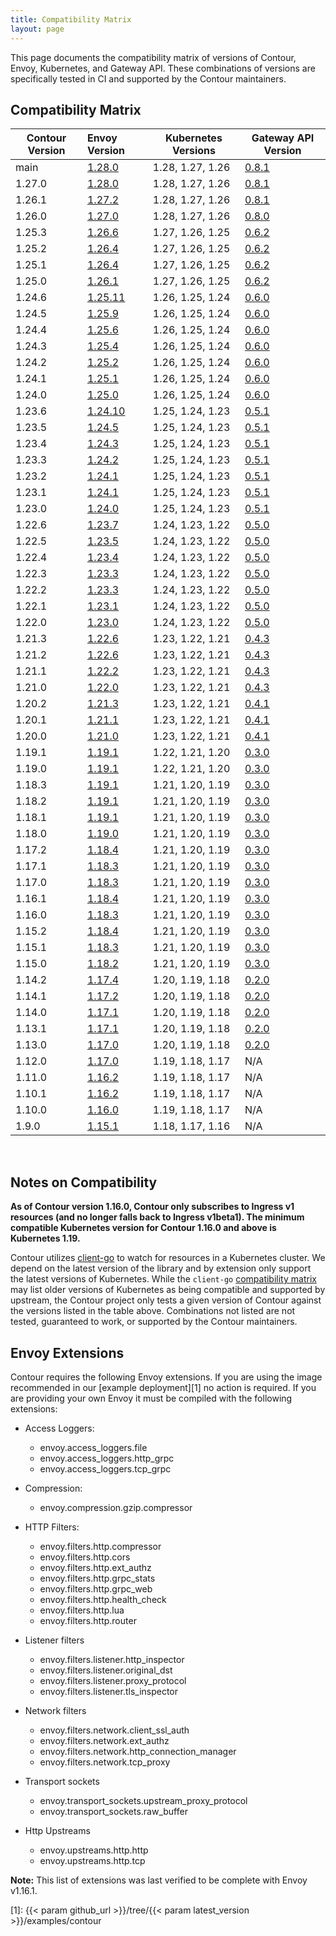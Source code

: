 ```yaml
---
title: Compatibility Matrix
layout: page
---
```


This page documents the compatibility matrix of versions of Contour, Envoy, Kubernetes, and Gateway API.
These combinations of versions are specifically tested in CI and supported by the Contour maintainers.

## Compatibility Matrix

| Contour Version | Envoy Version        | Kubernetes Versions | Gateway API Version |
| --------------- | :------------------- | ------------------- | --------------------|
| main            | [1.28.0][45]         | 1.28, 1.27, 1.26    | [0.8.1][109]        |
| 1.27.0          | [1.28.0][45]         | 1.28, 1.27, 1.26    | [0.8.1][109]        |
| 1.26.1          | [1.27.2][42]         | 1.28, 1.27, 1.26    | [0.8.1][109]        |
| 1.26.0          | [1.27.0][41]         | 1.28, 1.27, 1.26    | [0.8.0][108]        |
| 1.25.3          | [1.26.6][43]         | 1.27, 1.26, 1.25    | [0.6.2][107]        |
| 1.25.2          | [1.26.4][40]         | 1.27, 1.26, 1.25    | [0.6.2][107]        |
| 1.25.1          | [1.26.4][40]         | 1.27, 1.26, 1.25    | [0.6.2][107]        |
| 1.25.0          | [1.26.1][35]         | 1.27, 1.26, 1.25    | [0.6.2][107]        |
| 1.24.6          | [1.25.11][44]        | 1.26, 1.25, 1.24    | [0.6.0][106]        |
| 1.24.5          | [1.25.9][39]         | 1.26, 1.25, 1.24    | [0.6.0][106]        |
| 1.24.4          | [1.25.6][36]         | 1.26, 1.25, 1.24    | [0.6.0][106]        |
| 1.24.3          | [1.25.4][32]         | 1.26, 1.25, 1.24    | [0.6.0][106]        |
| 1.24.2          | [1.25.2][31]         | 1.26, 1.25, 1.24    | [0.6.0][106]        |
| 1.24.1          | [1.25.1][28]         | 1.26, 1.25, 1.24    | [0.6.0][106]        |
| 1.24.0          | [1.25.0][25]         | 1.26, 1.25, 1.24    | [0.6.0][106]        |
| 1.23.6          | [1.24.10][38]        | 1.25, 1.24, 1.23    | [0.5.1][105]        |
| 1.23.5          | [1.24.5][33]         | 1.25, 1.24, 1.23    | [0.5.1][105]        |
| 1.23.4          | [1.24.3][30]         | 1.25, 1.24, 1.23    | [0.5.1][105]        |
| 1.23.3          | [1.24.2][27]         | 1.25, 1.24, 1.23    | [0.5.1][105]        |
| 1.23.2          | [1.24.1][24]         | 1.25, 1.24, 1.23    | [0.5.1][105]        |
| 1.23.1          | [1.24.1][24]         | 1.25, 1.24, 1.23    | [0.5.1][105]        |
| 1.23.0          | [1.24.0][21]         | 1.25, 1.24, 1.23    | [0.5.1][105]        |
| 1.22.6          | [1.23.7][34]         | 1.24, 1.23, 1.22    | [0.5.0][104]        |
| 1.22.5          | [1.23.5][29]         | 1.24, 1.23, 1.22    | [0.5.0][104]        |
| 1.22.4          | [1.23.4][26]         | 1.24, 1.23, 1.22    | [0.5.0][104]        |
| 1.22.3          | [1.23.3][23]         | 1.24, 1.23, 1.22    | [0.5.0][104]        |
| 1.22.2          | [1.23.3][23]         | 1.24, 1.23, 1.22    | [0.5.0][104]        |
| 1.22.1          | [1.23.1][20]         | 1.24, 1.23, 1.22    | [0.5.0][104]        |
| 1.22.0          | [1.23.0][19]         | 1.24, 1.23, 1.22    | [0.5.0][104]        |
| 1.21.3          | [1.22.6][22]         | 1.23, 1.22, 1.21    | [0.4.3][103]        |
| 1.21.2          | [1.22.6][22]         | 1.23, 1.22, 1.21    | [0.4.3][103]        |
| 1.21.1          | [1.22.2][17]         | 1.23, 1.22, 1.21    | [0.4.3][103]        |
| 1.21.0          | [1.22.0][16]         | 1.23, 1.22, 1.21    | [0.4.3][103]        |
| 1.20.2          | [1.21.3][18]         | 1.23, 1.22, 1.21    | [0.4.1][102]        |
| 1.20.1          | [1.21.1][15]         | 1.23, 1.22, 1.21    | [0.4.1][102]        |
| 1.20.0          | [1.21.0][14]         | 1.23, 1.22, 1.21    | [0.4.1][102]        |
| 1.19.1          | [1.19.1][13]         | 1.22, 1.21, 1.20    | [0.3.0][101]        |
| 1.19.0          | [1.19.1][13]         | 1.22, 1.21, 1.20    | [0.3.0][101]        |
| 1.18.3          | [1.19.1][13]         | 1.21, 1.20, 1.19    | [0.3.0][101]        |
| 1.18.2          | [1.19.1][13]         | 1.21, 1.20, 1.19    | [0.3.0][101]        |
| 1.18.1          | [1.19.1][13]         | 1.21, 1.20, 1.19    | [0.3.0][101]        |
| 1.18.0          | [1.19.0][10]         | 1.21, 1.20, 1.19    | [0.3.0][101]        |
| 1.17.2          | [1.18.4][12]         | 1.21, 1.20, 1.19    | [0.3.0][101]        |
| 1.17.1          | [1.18.3][9]          | 1.21, 1.20, 1.19    | [0.3.0][101]        |
| 1.17.0          | [1.18.3][9]          | 1.21, 1.20, 1.19    | [0.3.0][101]        |
| 1.16.1          | [1.18.4][12]         | 1.21, 1.20, 1.19    | [0.3.0][101]        |
| 1.16.0          | [1.18.3][9]          | 1.21, 1.20, 1.19    | [0.3.0][101]        |
| 1.15.2          | [1.18.4][12]         | 1.21, 1.20, 1.19    | [0.3.0][101]        |
| 1.15.1          | [1.18.3][9]          | 1.21, 1.20, 1.19    | [0.3.0][101]        |
| 1.15.0          | [1.18.2][8]          | 1.21, 1.20, 1.19    | [0.3.0][101]        |
| 1.14.2          | [1.17.4][11]         | 1.20, 1.19, 1.18    | [0.2.0][100]        |
| 1.14.1          | [1.17.2][7]          | 1.20, 1.19, 1.18    | [0.2.0][100]        |
| 1.14.0          | [1.17.1][6]          | 1.20, 1.19, 1.18    | [0.2.0][100]        |
| 1.13.1          | [1.17.1][6]          | 1.20, 1.19, 1.18    | [0.2.0][100]        |
| 1.13.0          | [1.17.0][5]          | 1.20, 1.19, 1.18    | [0.2.0][100]        |
| 1.12.0          | [1.17.0][5]          | 1.19, 1.18, 1.17    | N/A                 |
| 1.11.0          | [1.16.2][4]          | 1.19, 1.18, 1.17    | N/A                 |
| 1.10.1          | [1.16.2][4]          | 1.19, 1.18, 1.17    | N/A                 |
| 1.10.0          | [1.16.0][3]          | 1.19, 1.18, 1.17    | N/A                 |
| 1.9.0           | [1.15.1][2]          | 1.18, 1.17, 1.16    | N/A                 |

<br />

## Notes on Compatibility

**As of Contour version 1.16.0, Contour only subscribes to Ingress v1 resources (and no longer falls back to Ingress v1beta1). The minimum compatible Kubernetes version for Contour 1.16.0 and above is Kubernetes 1.19.**

Contour utilizes [client-go][98] to watch for resources in a Kubernetes cluster.
We depend on the latest version of the library and by extension only support the latest versions of Kubernetes.
While the `client-go` [compatibility matrix][99] may list older versions of Kubernetes as being compatible and supported by upstream, the Contour project only tests a given version of Contour against the versions listed in the table above.
Combinations not listed are not tested, guaranteed to work, or supported by the Contour maintainers.

## Envoy Extensions
Contour requires the following Envoy extensions.
If you are using the image recommended in our [example deployment][1] no action is required.
If you are providing your own Envoy it must be compiled with the following extensions:

- Access Loggers: 
  - envoy.access_loggers.file
  - envoy.access_loggers.http_grpc
  - envoy.access_loggers.tcp_grpc
  
- Compression:
  - envoy.compression.gzip.compressor
    
- HTTP Filters:
  - envoy.filters.http.compressor
  - envoy.filters.http.cors
  - envoy.filters.http.ext_authz
  - envoy.filters.http.grpc_stats
  - envoy.filters.http.grpc_web
  - envoy.filters.http.health_check
  - envoy.filters.http.lua
  - envoy.filters.http.router
   
- Listener filters
  - envoy.filters.listener.http_inspector
  - envoy.filters.listener.original_dst
  - envoy.filters.listener.proxy_protocol
  - envoy.filters.listener.tls_inspector

- Network filters
  - envoy.filters.network.client_ssl_auth
  - envoy.filters.network.ext_authz
  - envoy.filters.network.http_connection_manager
  - envoy.filters.network.tcp_proxy
  
- Transport sockets
  - envoy.transport_sockets.upstream_proxy_protocol
  - envoy.transport_sockets.raw_buffer
  
- Http Upstreams
  - envoy.upstreams.http.http
  - envoy.upstreams.http.tcp

__Note:__ This list of extensions was last verified to be complete with Envoy v1.16.1.


[1]: {{< param github_url >}}/tree/{{< param latest_version >}}/examples/contour

[2]: https://www.envoyproxy.io/docs/envoy/latest/version_history/v1.15.1
[3]: https://www.envoyproxy.io/docs/envoy/latest/version_history/v1.16.0
[4]: https://www.envoyproxy.io/docs/envoy/latest/version_history/v1.16.2
[5]: https://www.envoyproxy.io/docs/envoy/latest/version_history/v1.17.0
[6]: https://www.envoyproxy.io/docs/envoy/latest/version_history/v1.17.1
[7]: https://www.envoyproxy.io/docs/envoy/latest/version_history/v1.17.2
[8]: https://www.envoyproxy.io/docs/envoy/latest/version_history/v1.18.2
[9]: https://www.envoyproxy.io/docs/envoy/v1.18.3/version_history/current
[10]: https://www.envoyproxy.io/docs/envoy/v1.19.0/version_history/current
[11]: https://www.envoyproxy.io/docs/envoy/v1.17.4/version_history/current
[12]: https://www.envoyproxy.io/docs/envoy/v1.18.4/version_history/current
[13]: https://www.envoyproxy.io/docs/envoy/v1.19.1/version_history/current
[14]: https://www.envoyproxy.io/docs/envoy/v1.21.0/version_history/current
[15]: https://www.envoyproxy.io/docs/envoy/v1.21.1/version_history/current
[16]: https://www.envoyproxy.io/docs/envoy/v1.22.0/version_history/current
[17]: https://www.envoyproxy.io/docs/envoy/v1.22.2/version_history/current
[18]: https://www.envoyproxy.io/docs/envoy/v1.21.3/version_history/current
[19]: https://www.envoyproxy.io/docs/envoy/v1.23.0/version_history/v1.23/v1.23.0
[20]: https://www.envoyproxy.io/docs/envoy/v1.23.1/version_history/v1.23/v1.23.1
[21]: https://www.envoyproxy.io/docs/envoy/v1.24.0/version_history/v1.24/v1.24.0
[22]: https://www.envoyproxy.io/docs/envoy/v1.22.6/version_history/current
[23]: https://www.envoyproxy.io/docs/envoy/v1.23.3/version_history/v1.23/v1.23.3
[24]: https://www.envoyproxy.io/docs/envoy/v1.24.1/version_history/v1.24/v1.24.1
[25]: https://www.envoyproxy.io/docs/envoy/v1.25.0/version_history/v1.25/v1.25.0
[26]: https://www.envoyproxy.io/docs/envoy/v1.23.4/version_history/v1.23/v1.23.4
[27]: https://www.envoyproxy.io/docs/envoy/v1.24.2/version_history/v1.24/v1.24.2
[28]: https://www.envoyproxy.io/docs/envoy/v1.25.1/version_history/v1.25/v1.25.1
[29]: https://www.envoyproxy.io/docs/envoy/v1.23.5/version_history/v1.23/v1.23.5
[30]: https://www.envoyproxy.io/docs/envoy/v1.24.3/version_history/v1.24/v1.24.3
[31]: https://www.envoyproxy.io/docs/envoy/v1.25.2/version_history/v1.25/v1.25.2
[32]: https://www.envoyproxy.io/docs/envoy/v1.25.4/version_history/v1.25/v1.25.4
[33]: https://www.envoyproxy.io/docs/envoy/v1.24.5/version_history/v1.24/v1.24.5
[34]: https://www.envoyproxy.io/docs/envoy/v1.23.7/version_history/v1.23/v1.23.7
[35]: https://www.envoyproxy.io/docs/envoy/v1.26.1/version_history/v1.26/v1.26.1
[36]: https://www.envoyproxy.io/docs/envoy/v1.25.6/version_history/v1.25/v1.25.6
[37]: https://www.envoyproxy.io/docs/envoy/v1.26.2/version_history/v1.26/v1.26.2
[38]: https://www.envoyproxy.io/docs/envoy/v1.24.10/version_history/v1.24/v1.24.10
[39]: https://www.envoyproxy.io/docs/envoy/v1.25.9/version_history/v1.25/v1.25.9
[40]: https://www.envoyproxy.io/docs/envoy/v1.26.4/version_history/v1.26/v1.26.4
[41]: https://www.envoyproxy.io/docs/envoy/v1.27.0/version_history/v1.27/v1.27.0
[42]: https://www.envoyproxy.io/docs/envoy/v1.27.2/version_history/v1.27/v1.27.2
[43]: https://www.envoyproxy.io/docs/envoy/v1.26.6/version_history/v1.26/v1.26.6
[44]: https://www.envoyproxy.io/docs/envoy/v1.25.11/version_history/v1.25/v1.25.11
[45]: https://www.envoyproxy.io/docs/envoy/v1.28.0/version_history/v1.28/v1.28.0

[98]: https://github.com/kubernetes/client-go
[99]: https://github.com/kubernetes/client-go#compatibility-matrix

[100]: https://github.com/kubernetes-sigs/gateway-api/releases/tag/v0.2.0
[101]: https://github.com/kubernetes-sigs/gateway-api/releases/tag/v0.3.0
[102]: https://github.com/kubernetes-sigs/gateway-api/releases/tag/v0.4.1
[103]: https://github.com/kubernetes-sigs/gateway-api/releases/tag/v0.4.3
[104]: https://github.com/kubernetes-sigs/gateway-api/releases/tag/v0.5.0
[105]: https://github.com/kubernetes-sigs/gateway-api/releases/tag/v0.5.1
[106]: https://github.com/kubernetes-sigs/gateway-api/releases/tag/v0.6.0
[107]: https://github.com/kubernetes-sigs/gateway-api/releases/tag/v0.6.2
[108]: https://github.com/kubernetes-sigs/gateway-api/releases/tag/v0.8.0
[109]: https://github.com/kubernetes-sigs/gateway-api/releases/tag/v0.8.1